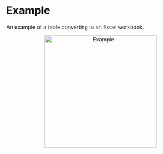 # Example 
An example of a table converting to an Excel workbook.
<p align="center"><img width="300px" src="/images/Example.jpg" alt="Example"/></p>